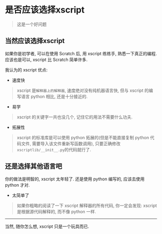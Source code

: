 # 是否应该选择xscript
> 这是一个好问题

## 当然应该选择xscript
如果你是初学者, 可以在使用 Scratch 后, 用 xscript 练练手, 熟悉一下真正的编程. 应该也是可以, xscript 比 Scratch 简单许多.

我认为的 xscript 优点:

- 速度快
> xscript 是`解释器上的解释器`, 速度绝对没有纯机器语言快, 但与 xscript 的编写语言 python 相比, 还是十分接近的.

- 易学
> xscript 的关键字一共也没几个, 记住它的用法不需要什么功夫.

- 拓展性
> xscript 的标准库是可以使用 python 拓展的(但是不能直接复制 python 代码文件, 需要导入该文件重新写函数调用), 只要正确修改`xscriptlib/__init__.py`的代码就行了.

## 还是选择其他语言吧
你的做法是明智的, xscript 太年轻了. 还是使用 python 编写的, 应该去使用 python 才对.

- 太简单了
> 如果你粗略的阅读了一下 xscript 解释器的所有代码, 你一定会发现: xscript 是根据源代码解释的, 而不像 python 一样.

- - -

当然, 随你怎么想, xscript 只是一个玩具而已.
